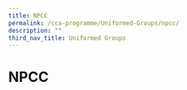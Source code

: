 ```yaml
---
title: NPCC
permalink: /cca-programme/Uniformed-Groups/npcc/
description: ""
third_nav_title: Uniformed Groups
---
```

# NPCC

